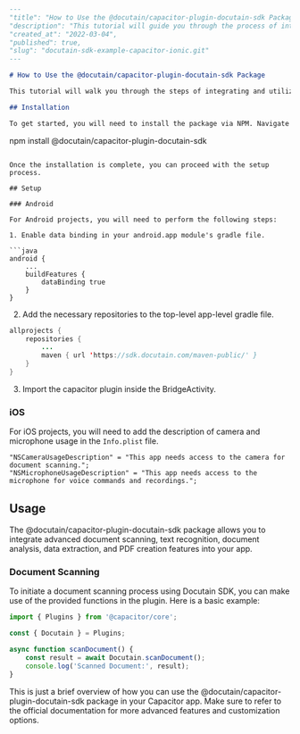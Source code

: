 ```markdown
---
"title": "How to Use the @docutain/capacitor-plugin-docutain-sdk Package",
"description": "This tutorial will guide you through the process of integrating and using the @docutain/capacitor-plugin-docutain-sdk package in your Capacitor app.",
"created_at": "2022-03-04",
"published": true,
"slug": "docutain-sdk-example-capacitor-ionic.git"
---

# How to Use the @docutain/capacitor-plugin-docutain-sdk Package

This tutorial will walk you through the steps of integrating and utilizing the @docutain/capacitor-plugin-docutain-sdk package in your Capacitor app.

## Installation

To get started, you will need to install the package via NPM. Navigate to your project's root folder and execute the following command:

```
npm install @docutain/capacitor-plugin-docutain-sdk
```

Once the installation is complete, you can proceed with the setup process.

## Setup

### Android

For Android projects, you will need to perform the following steps:

1. Enable data binding in your android.app module's gradle file.

```java
android {
    ...
    buildFeatures {
        dataBinding true
    }
}
```

2. Add the necessary repositories to the top-level app-level gradle file.

```java
allprojects {
    repositories {
        ...
        maven { url 'https://sdk.docutain.com/maven-public/' }
    }
}
```

3. Import the capacitor plugin inside the BridgeActivity.

### iOS

For iOS projects, you will need to add the description of camera and microphone usage in the `Info.plist` file.

```objc
"NSCameraUsageDescription" = "This app needs access to the camera for document scanning.";
"NSMicrophoneUsageDescription" = "This app needs access to the microphone for voice commands and recordings.";
```

## Usage

The @docutain/capacitor-plugin-docutain-sdk package allows you to integrate advanced document scanning, text recognition, document analysis, data extraction, and PDF creation features into your app.

### Document Scanning

To initiate a document scanning process using Docutain SDK, you can make use of the provided functions in the plugin. Here is a basic example:

```typescript
import { Plugins } from '@capacitor/core';

const { Docutain } = Plugins;

async function scanDocument() {
    const result = await Docutain.scanDocument();
    console.log('Scanned Document:', result);
}
```

This is just a brief overview of how you can use the @docutain/capacitor-plugin-docutain-sdk package in your Capacitor app. Make sure to refer to the official documentation for more advanced features and customization options.
```